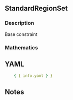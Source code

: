 ## StandardRegionSet

### Description

Base constraint

### Mathematics

## YAML

```yaml
    { { info.yaml } }
```

## Notes

